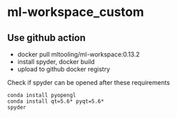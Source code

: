 # ml-workspace_custom

## Use github action

- docker pull mltooling/ml-workspace:0.13.2
- install spyder, docker build
- upload to github docker registry


Check if spyder can be opened after these requirements
```
conda install pyopengl
conda install qt=5.6* pyqt=5.6*
spyder
```